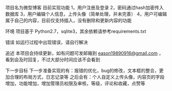 项目名为微型博客
目前实现功能
1，用户注册及登录
2，密码通过hash加密传入数据库
3，用户编辑个人信息，上传头像（简单处理，并未完善）
4，用户可编辑属于自己的内容，目前仅支持插入，没有删除和更新内容的功能

环境
项目基于 Python2.7，sqlite3，其余依赖请参考requirements.txt

错误
如运行过程中出现错误，请自行解决

追述
本项目会持续更新，如有问题可发邮箱到 eason19890916@gmail.com ，看到会及时回复，不过大部分时间应该不会看到

下一步目标
下一步准备实现的有：报错的优化，bug的修改，文本框的整合，更加合理的布局方式，日志记录等
之后会有：个人自定义上传头像，内容页的字段增加，功能增加，增加管理员权限及审核，等级，评论和收藏，点赞等